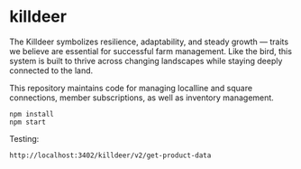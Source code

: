 # killdeer

The Killdeer symbolizes resilience, adaptability, and steady growth — traits we believe are essential for successful farm management. Like the bird, this system is built to thrive across changing landscapes while staying deeply connected to the land.

This repository maintains code for managing localline and square connections, member subscriptions, as well as inventory management.

```
npm install
npm start
```

Testing:
```
http://localhost:3402/killdeer/v2/get-product-data
```
